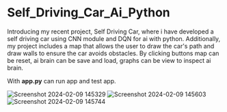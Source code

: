 # Self_Driving_Car_Ai_Python

Introducing my recent project, Self Driving Car, where i have developed a self driving car using CNN module and DQN for ai with python. Additionally, my project includes a map that allows the user to draw the car's path and draw walls to ensure the car avoids obstacles. 
By clicking buttons map can be reset, ai brain can be save and load, graphs can be view to inspect ai brain. 

With **app.py** can run app and test app.

![Screenshot 2024-02-09 145329](https://github.com/OmerCesur/Self_Driving_Car_Ai_Python/assets/96197600/19ac5ee1-f60c-4f1f-b7cd-207faf7536fd)
![Screenshot 2024-02-09 145603](https://github.com/OmerCesur/Self_Driving_Car_Ai_Python/assets/96197600/a11d6f7f-9fcf-4cad-9d4e-b0ed39aada90)
![Screenshot 2024-02-09 145744](https://github.com/OmerCesur/Self_Driving_Car_Ai_Python/assets/96197600/07dc5241-93d1-45b4-bd04-97526deb441a)
